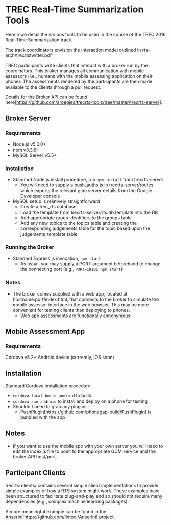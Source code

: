 # TREC Real-Time Summarization Tools

Herein we detail the various tools to be used in the course of the TREC 2016 Real-Time Summarization track. 

The track coordinators envision the interaction model outlined in rts-arch/trecrtstwitter.pdf

TREC participants write clients that interact with a broker run by the coordinators. This broker manages
all communication with mobile assessors (i.e., humans with the mobile assessing application on their phone).
The assessments rendered by the participants are then made available to the clients through a pull request.

Details for the Broker API can be found here[https://github.com/aroegies/trecrts-tools/tree/master/trecrts-server].




## Broker Server

### Requirements
- Node.js v5.0.0+
- npm v3.3.6+
- MySQL Server v5.5+

### Installation
  - Standard Node.js install procedure, run `npm install` from trecrts-server
    + You will need to supply a push_auths.js in trecrts-server/routes which exports the relevant gcm server details from the Google Developer console
  - MySQL setup is relatively straightforward
    + Create a trec_rts database
    + Load the template from trecrts-server/rts.db.template into the DB
    + Add appropriate group identifiers to the groups table
    + Add any new topics to the topics table and creating the corresponding judgements table for the topic based upon the judgements_template table

### Running the Broker
  - Standard Express.js invocation, `npm start`
    + As usual, you may supply a PORT argument beforehand to change the connecting port (e.g., `PORT=10101 npm start`)

### Notes
- The broker comes supplied with a web app, located at hostname:port/index.html, that connects to the broker to simulate the mobile assessor interface in the web browser. This may be more convenient for testing clients than deploying to phones.
  + Web app assessments are functionally annonymous 

## Mobile Assessment App

### Requirements

Cordova v5.2+
Android device (currently, iOS soon)

## Installation
Standard Cordova installation procedure:
  - `cordova local build android` to build
  - `cordova run android` to install and deploy on a phone for testing
  - Shouldn't need to grab any plugins
    + PushPlugin[https://github.com/phonegap-build/PushPlugin] is bundled with the app

## Notes
- If you want to use the mobile app with your own server you will need to edit the index.js file to point to the appropriate GCM service and the broker API host/port.

## Participant Clients

trecrts-clients/ contains several simple client implementations to provide simple examples of how
a RTS system might work. These examples have been structured to facilitate plug-and-play and so
should not require many dependencies (e.g., complex machine learning packages).

A more meaningful example can be found in the Anserini[https://github.com/lintool/Anserini] project.
